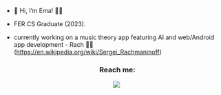 - 👋 Hi, I’m Ema! 👩‍💻
- FER CS Graduate (2023).

- currently working on a music theory app featuring AI and web/Android app development - Rach 🎹🎶 (https://en.wikipedia.org/wiki/Sergei_Rachmaninoff)

  <h3 align="center" >Reach me: </h3>

<p align="center">
 <div align="center"  class="icons-social" style="margin-left: 10px;">
        <a style="margin-left: 10px;"  target="_blank" href="https://www.linkedin.com/in/ema-smolic/">
          <img src="https://img.icons8.com/doodle/40/000000/linkedin--v2.png"></a>
      </div>
</p>
